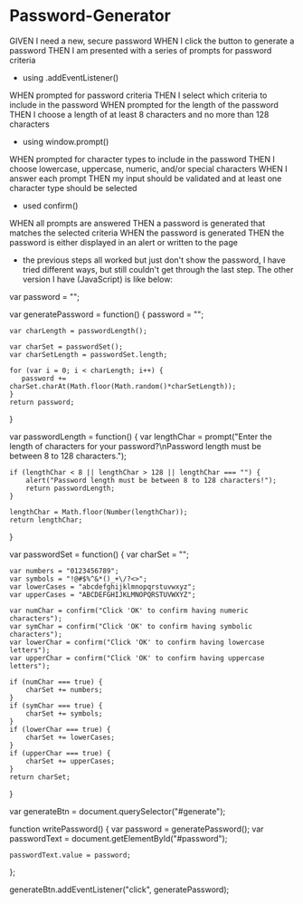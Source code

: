 # Password-Generator
GIVEN I need a new, secure password
WHEN I click the button to generate a password
THEN I am presented with a series of prompts for password criteria
- using .addEventListener()

WHEN prompted for password criteria
THEN I select which criteria to include in the password
WHEN prompted for the length of the password
THEN I choose a length of at least 8 characters and no more than 128 characters
- using window.prompt()

WHEN prompted for character types to include in the password
THEN I choose lowercase, uppercase, numeric, and/or special characters
WHEN I answer each prompt
THEN my input should be validated and at least one character type should be selected
- used confirm()

WHEN all prompts are answered
THEN a password is generated that matches the selected criteria
WHEN the password is generated
THEN the password is either displayed in an alert or written to the page
- the previous steps all worked but just don't show the password, I have tried different ways, but still couldn't get through the last step. The other version I have (JavaScript) is like below:

var password = "";

var generatePassword = function() {
    password = "";

    var charLength = passwordLength();

    var charSet = passwordSet();
    var charSetLength = passwordSet.length;

    for (var i = 0; i < charLength; i++) {
       password += charSet.charAt(Math.floor(Math.random()*charSetLength));
    }
    return password;
}

var passwordLength = function() {
    var lengthChar = prompt("Enter the length of characters for your password?\nPassword length must be between 8 to 128 characters.");
    
    if (lengthChar < 8 || lengthChar > 128 || lengthChar === "") {
        alert("Password length must be between 8 to 128 characters!");
        return passwordLength;
    }

    lengthChar = Math.floor(Number(lengthChar));
    return lengthChar;
}

var passwordSet = function() {
    var charSet = "";

    var numbers = "0123456789";
    var symbols = "!@#$%^&*()_+\/?<>";
    var lowerCases = "abcdefghijklmnopqrstuvwxyz";
    var upperCases = "ABCDEFGHIJKLMNOPQRSTUVWXYZ";

    var numChar = confirm("Click 'OK' to confirm having numeric characters");
    var symChar = confirm("Click 'OK' to confirm having symbolic characters");
    var lowerChar = confirm("Click 'OK' to confirm having lowercase letters");
    var upperChar = confirm("Click 'OK' to confirm having uppercase letters");
        
    if (numChar === true) {
        charSet += numbers;
    }
    if (symChar === true) {
        charSet += symbols;
    }
    if (lowerChar === true) {
        charSet += lowerCases;
    }
    if (upperChar === true) {
        charSet += upperCases;
    }
    return charSet;
}

var generateBtn = document.querySelector("#generate");

function writePassword() {
    var password = generatePassword();
    var passwordText = document.getElementById("#password");

    passwordText.value = password;
};

generateBtn.addEventListener("click", generatePassword);
